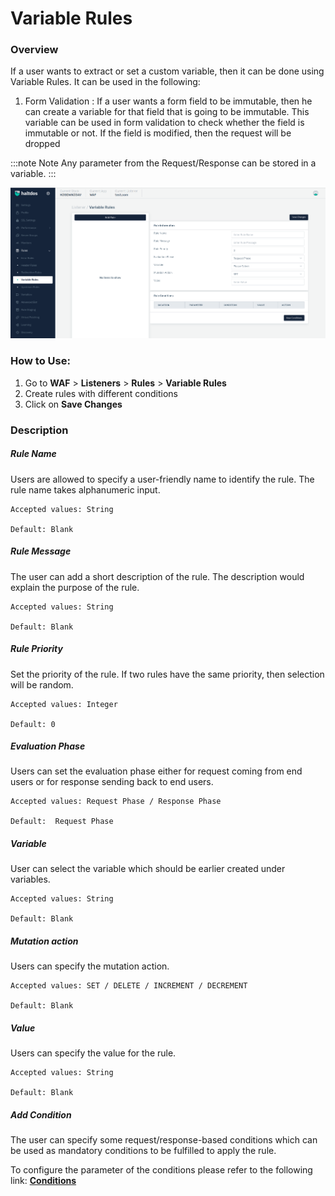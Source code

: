 # Variable Rules

### Overview
If a user wants to extract or set a custom variable, then it can be done using Variable Rules. It can be used in the following:

1. Form Validation : If a user wants a form field to be immutable, then he can create a variable for that field that is going to be immutable. This variable can be used in form validation to check whether the field is immutable or not. If the field is modified, then the request will be dropped

:::note Note
Any parameter from the Request/Response can be stored in a variable.
:::

![variable rule](/img/waf/v7/docs/variablerule.png)

### How to Use:
1. Go to **WAF** > **Listeners** > **Rules** > **Variable Rules**
2. Create rules with different conditions
3. Click on **Save Changes**

### Description
##### **Rule Name** 

Users are allowed to specify a user-friendly name to identify the rule. The rule name takes alphanumeric input.

    Accepted values: String

    Default: Blank 

##### **Rule Message** 

The user can add a short description of the rule. The description would explain the purpose of the rule.

    Accepted values: String

    Default: Blank 

##### **Rule Priority**

Set the priority of the rule. If two rules have the same priority, then selection will be random.

    Accepted values: Integer

    Default: 0 

##### **Evaluation Phase**

Users can set the evaluation phase either for request coming from end users or for response sending back to end users.

    Accepted values: Request Phase / Response Phase

    Default:  Request Phase 

##### **Variable**

User can select the variable which should be earlier created under variables.

    Accepted values: String

    Default: Blank 

##### **Mutation action**

Users can specify the mutation action.

    Accepted values: SET / DELETE / INCREMENT / DECREMENT

    Default: Blank 

##### **Value**

Users can specify the value for the rule.

    Accepted values: String

    Default: Blank 

##### **Add Condition**

The user can specify some request/response-based conditions which can be used as mandatory conditions to be fulfilled to apply the rule.

To configure the parameter of the conditions please refer to the following link: [**Conditions**](/enterprise/waf/listener/profiles/rules/conditions)
